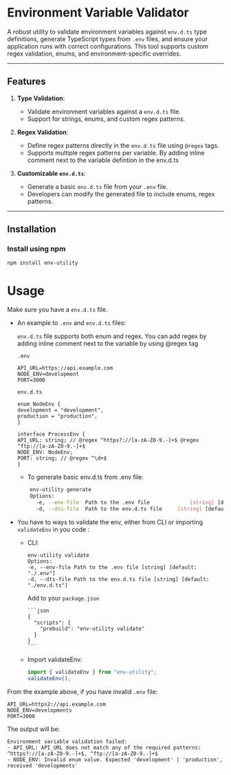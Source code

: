 # Environment Variable Validator

A robust utility to validate environment variables against `env.d.ts` type definitions, generate TypeScript types from `.env` files, and ensure your application runs with correct configurations. This tool supports custom regex validation, enums, and environment-specific overrides.

---

## **Features**

1. **Type Validation**:

   - Validate environment variables against a `env.d.ts` file.
   - Support for strings, enums, and custom regex patterns.

2. **Regex Validation**:

   - Define regex patterns directly in the `env.d.ts` file using `@regex` tags.
   - Supports multiple regex patterns per variable. By adding inline comment next to the variable defintion in the env.d.ts

3. **Customizable `env.d.ts`**:

   - Generate a basic `env.d.ts` file from your `.env` file.
   - Developers can modify the generated file to include enums, regex patterns.

---

## **Installation**

### Install using npm

```bash
npm install env-utility
```

# Usage

Make sure you have a `env.d.ts` file.

- An example to `.env` and `env.d.ts` files:

  `env.d.ts` file supports both enum and regex.
  You can add regex by adding inline comment next to the variable by using @regex tag

  `.env`

  ```
  API_URL=https://api.example.com
  NODE_ENV=development
  PORT=3000
  ```

  `env.d.ts`

  ```
  enum NodeEnv {
  development = "development",
  production = "production",
  }

  interface ProcessEnv {
  API_URL: string; // @regex ^https?://[a-zA-Z0-9.-]+$ @regex ^ftp://[a-zA-Z0-9.-]+$
  NODE_ENV: NodeEnv;
  PORT: string; // @regex ^\d+$
  }
  ```

  - To generate basic env.d.ts from .env file:

  ```bash
      env-utility generate
      Options:
        -e, --env-file  Path to the .env file             [string] [default: "./.env"]
        -d, --dts-file  Path to the env.d.ts file     [string] [default: "./env.d.ts"]
  ```

- You have to ways to validate the env, either from CLI or importing `validateEnv` in you code :

  - CLI:

    ```
    env-utility validate
    Options:
    -e, --env-file Path to the .env file [string] [default: "./.env"]
    -d, --dts-file Path to the env.d.ts file [string] [default: "./env.d.ts"]
    ```

    Add to your `package.json`

        ```json
        {
          "scripts": {
            "prebuild": "env-utility validate"
          }
        }
        ```

  - Import validateEnv:
    ```ts
    import { validateEnv } from "env-utility";
    validateEnv();
    ```

From the example above, if you have invalid `.env` file:

```
API_URL=https2://api.example.com
NODE_ENV=developments
PORT=3000
```

The output will be:

```
Environment variable validation failed:
- API_URL: API_URL does not match any of the required patterns: ^https?://[a-zA-Z0-9.-]+$, ^ftp://[a-zA-Z0-9.-]+$
- NODE_ENV: Invalid enum value. Expected 'development' | 'production', received 'developments'
```
